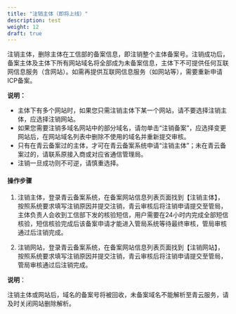 ```yaml
---
title: "注销主体（即将上线）"
description: test
weight: 12
draft: true
---
```




注销主体，删除主体在工信部的备案信息，即注销整个主体备案号。注销成功后，备案主体及主体下所有网站域名将全部成为未备案信息，主体下不可提供任何互联网信息服务（含网站）。如需再提供互联网信息服务（如网站等），需要重新申请ICP备案。

**说明：**

- 主体下有多个网站时，如果您只需注销主体下某一个网站，请不要选择注销主体，应选择注销网站。
- 如果您需要注销多域名网站中的部分域名，请勿单击“注销备案”，应选择变更网站后，在网站域名列表中删除不使用的域名并重新提交审核。
- 只有在青云备案过的主体，才可在青云备案系统申请“注销主体”；未在青云备案过的，请联系原接入商或对应省通信管理局。
- 注销一旦成功则不可逆，请慎重选择。



#### 操作步骤

1. 注销主体，登录青云备案系统，在备案网站信息列表页面找到【注销主体】，按照系统要求填写注销原因并提交注销，青云审核后将注销申请提交至管局，主体负责人会收到工信部下发的核验短信，用户需要在24小时内完成全部短信核验，短信核验完成后该备案申请才能进入管局系统等待最终审核，管局审核通过后注销完成。

2. 注销网站，登录青云备案系统，在备案网站信息列表页面找到【注销网站】，按照系统要求填写注销原因并提交注销，青云审核后将注销申请提交至管局，管局审核通过后注销完成。

 **说明**：

注销主体或网站后，域名的备案号将被回收，未备案域名不能解析至青云服务，请及时关闭网站删除解析。